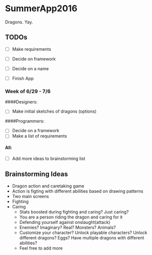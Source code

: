 # SummerApp2016
Dragons. Yay.

## TODOs
  - [ ] Make requirements  
  - [ ] Decide on framework  
  - [ ] Decide on a name  
  - [ ] Finish App  
 
 
### Week of 6/29 - 7/6


####Designers:   
 - [ ] Make initial sketches of dragons (options) 
 
####Programmers:   
 - [ ] Decide on a framework 
 - [ ] Make a list of requirements  
 
#### All:  
 - [ ] Add more ideas to brainstorming list
 
 
## Brainstorming Ideas
  - Dragon action and caretaking game
  - Action is figting with different abilities based on drawing patterns
  - Two main screens
- Fighting
- Caring
  - Stats boosted during fighting and caring? Just caring?
  - You are a person riding the dragon and caring for it
  - Defending yourself against onslaught(attack)
  - Enemies? Imaginary? Real? Monsters? Animals?
  - Customize your character? Unlock playable characters? Unlock different dragons? Eggs? Have multiple dragons with different abilities?
  - Feel free to add more
